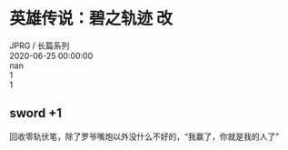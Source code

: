 



# 英雄传说：碧之轨迹 改
  
JPRG / 长篇系列  
2020-06-25 00:00:00  
nan  
1  
1
## sword +1


回收零轨伏笔，除了罗爷嘴炮以外没什么不好的，“我赢了，你就是我的人了”
